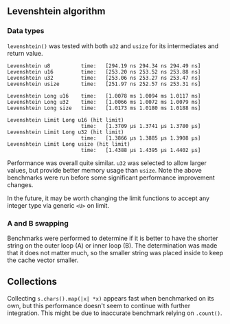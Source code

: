 ## Levenshtein algorithm

### Data types

`levenshtein()` was tested with both `u32` and `usize` for its intermediates and
return value.


```
Levenshtein u8          time:   [294.19 ns 294.34 ns 294.49 ns]
Levenshtein u16         time:   [253.20 ns 253.52 ns 253.88 ns]
Levenshtein u32         time:   [253.06 ns 253.27 ns 253.47 ns]
Levenshtein usize       time:   [251.97 ns 252.57 ns 253.31 ns]

Levenshtein Long u16    time:   [1.0078 ms 1.0094 ms 1.0117 ms]
Levenshtein Long u32    time:   [1.0066 ms 1.0072 ms 1.0079 ms]
Levenshtein Long size   time:   [1.0173 ms 1.0180 ms 1.0188 ms]

Levenshtein Limit Long u16 (hit limit)
                        time:   [1.3709 µs 1.3741 µs 1.3780 µs]
Levenshtein Limit Long u32 (hit limit)
                        time:   [1.3866 µs 1.3885 µs 1.3908 µs]
Levenshtein Limit Long usize (hit limit)
                        time:   [1.4388 µs 1.4395 µs 1.4402 µs]
```

Performance was overall quite similar. `u32` was selected to allow larger
values, but provide better memory usage than `usize`. Note the above benchmarks
were run before some significant performance improvement changes.

In the future, it may be worth changing the limit functions to accept any
integer type via generic `<U>` on limit.

### A and B swapping

Benchmarks were performed to determine if it is better to have the shorter
string on the outer loop (A) or inner loop (B). The determination was made that
it does not matter much, so the smaller string was placed inside to keep the
cache vector smaller.

## Collections

Collecting `s.chars().map(|x| *x)` appears fast when benchmarked on its own, but
this performance doesn't seem to continue with further integration. This might
be due to inaccurate benchmark relying on `.count()`.
